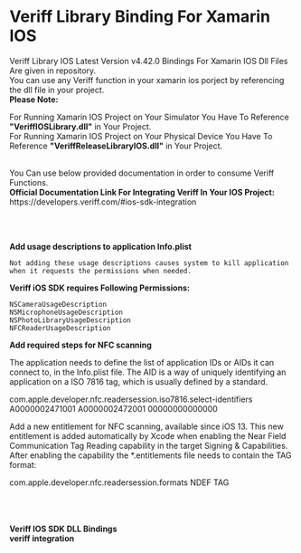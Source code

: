 # Veriff Library Binding For Xamarin IOS 

Veriff Library IOS Latest Version v4.42.0 Bindings For Xamarin IOS Dll Files Are given in repository.</br> 
You can use any Veriff function in your xamarin ios porject by referencing the dll file in your project.
</br>
<b>Please Note:</b>

For Running Xamarin IOS Project on Your Simulator You Have To Reference <b>"VeriffIOSLibrary.dll"</b> in Your Project.</br>
For Running Xamarin IOS Project on Your Physical Device You Have To Reference <b>"VeriffReleaseLibraryIOS.dll"</b> in Your Project.</br>

</br>
You Can use below provided documentation in order to consume Veriff Functions.
</br>
<b>Official Documentation Link For Integrating Veriff In Your IOS Project:</b>
https://developers.veriff.com/#ios-sdk-integration

</br></br>



<b>Add usage descriptions to application Info.plist</b>

    Not adding these usage descriptions causes system to kill application when it requests the permissions when needed.

<b>Veriff iOS SDK requires Following Permissions:</b>

    NSCameraUsageDescription
    NSMicrophoneUsageDescription
    NSPhotoLibraryUsageDescription
    NFCReaderUsageDescription

<b>Add required steps for NFC scanning</b>

The application needs to define the list of application IDs or AIDs it can connect to, in the Info.plist file. The AID is a way of uniquely identifying an application on a ISO 7816 tag, which is usually defined by a standard.

<key>com.apple.developer.nfc.readersession.iso7816.select-identifiers</key>
<array>
  <string>A0000002471001</string>
  <string>A0000002472001</string>
  <string>00000000000000</string>
</array>

Add a new entitlement for NFC scanning, available since iOS 13. This new entitlement is added automatically by Xcode when enabling the Near Field Communication Tag Reading capability in the target Signing & Capabilities. After enabling the capability the *.entitlements file needs to contain the TAG format:

<key>com.apple.developer.nfc.readersession.formats</key>
<array>
    <string>NDEF</string>
    <string>TAG</string>
</array>


</br></br></br>
<b>Veriff IOS SDK DLL Bindings</b><br>
<b>veriff integration</b>

